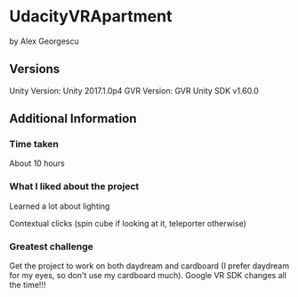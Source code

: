 # UdacityVRApartment
by Alex Georgescu

## Versions
Unity Version: Unity 2017.1.0p4
GVR Version: GVR Unity SDK v1.60.0

## Additional Information
### Time taken
About 10 hours

### What I liked about the project
Learned a lot about lighting

Contextual clicks (spin cube if looking at it, teleporter otherwise)

### Greatest challenge 
Get the project to work on both daydream and cardboard (I prefer daydream for my eyes, so don't use my cardboard much). Google VR SDK changes all the time!!!
